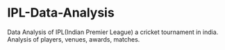 # IPL-Data-Analysis
Data Analysis of IPL(Indian Premier League) a cricket tournament in india. Analysis of players, venues, awards, matches.
